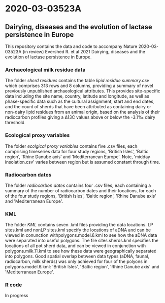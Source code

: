 # 2020-03-03523A
## Dairying, diseases and the evolution of  lactase persistence in Europe
This repository contains the data and code to accompany Nature 2020-03-03523A (in review) Evershed R. et al 2021 Dairying, diseases and the evolution of  lactase persistence in Europe.

### Archaeological milk residue data
The folder *sherd residues* contains the table *lipid residue summary.csv* which comprises 313 rows and 8 columns, providing a summary of novel previously unpublished archaeological attributes. This provides site-specific data including the site name, country, latitude and longitude, as well as phase-specific data such as the cultural assignment, start and end dates, and the count of sherds that have been attributed as containing dairy or non-dairy lipid residues from an animal origin, based on the analysis of their radiocarbon profiles giving a Δ13C values above or below the -3.1‰ dairy threshold.

### Ecological proxy variables
The folder *ecolgical proxy variables* contains five .csv files, each comprising timeseries data for four study regions, 'British Isles', 'Baltic region', 'Rhine Danube axis' and 'Mediterranean Europe'. Note, 'midday insolation.csv' varies between region but is assumed constant through time.

### Radiocarbon dates
The folder *radiocarbon dates* contains four .csv files, each containing a summary of the number of radiocarbon dates and their locations, for each of the four study regions, 'British Isles', 'Baltic region', 'Rhine Danube axis' and 'Mediterranean Europe'.

### KML
The folder *KML* contains seven .kml files providing the data locations. LP sites.kml and nonLP sites.kml specify the locations of aDNA and can be viewed in conunction withpolygons.model.6.kml to see how the aDNA data were separated into useful polygons. The file sites.sherds.kml specifies the locations of all pot sherd data, and can be viewed in conjunction with polygons.milk.11.kml to see how these data were geographically separated into polygons. Good spatial overlap between data types (aDNA, faunal, radiocarbon, milk sherds) was only achieved for four of the polyons in polygons.model.6.kml: 'British Isles', 'Baltic region', 'Rhine Danube axis' and 'Mediterranean Europe'.

### R code
In progress
